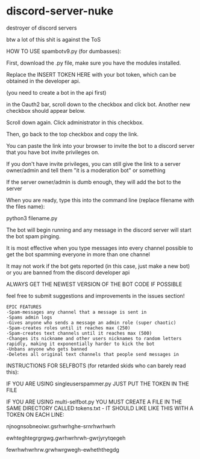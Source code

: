 
# discord-server-nuke
destroyer of discord servers

btw a lot of this shit is against the ToS

HOW TO USE spambotv9.py (for dumbasses):

First, download the .py file, make sure you have the modules installed.


Replace the INSERT TOKEN HERE with your bot token, which can be obtained in the developer api.

(you need to create a bot in the api first)


in the Oauth2 bar, scroll down to the checkbox and click bot. Another new checkbox should appear below.

Scroll down again. Click administrator in this checkbox.

Then, go back to the top checkbox and copy the link.

You can paste the link into your browser to invite the bot to a discord server that you have bot invite privileges on.

If you don't have invite privileges, you can still give the link to a server owner/admin and tell them "it is a moderation bot" or something

If the server owner/admin is dumb enough, they will add the bot to the server


When you are ready, type this into the command line (replace filename with the files name):

python3 filename.py

The bot will begin running and any message in the discord server will start the bot spam pinging.


It is most effective when you type messages into every channel possible to get the bot spamming everyone in more than one channel

It may not work if the bot gets reported (in this case, just make a new bot) or you are banned from the discord developer api

ALWAYS GET THE NEWEST VERSION OF THE BOT CODE IF POSSIBLE

feel free to submit suggestions and improvements in the issues section!

~~~~~
EPIC FEATURES
-Spam-messages any channel that a message is sent in
-Spams admin logs
-Gives anyone who sends a message an admin role (super chaotic)
-Spam-creates roles until it reaches max (250)
-Spam-creates text channels until it reaches max (500)
-Changes its nickname and other users nicknames to random letters rapidly, making it exponentially harder to kick the bot
-Unbans anyone who gets banned
-Deletes all original text channels that people send messages in
~~~~~
INSTRUCTIONS FOR SELFBOTS (for retarded skids who can barely read this):

IF YOU ARE USING singleuserspammer.py JUST PUT THE TOKEN IN THE FILE

IF YOU ARE USING multi-selfbot.py YOU MUST CREATE A FILE IN THE SAME DIRECTORY CALLED tokens.txt - IT SHOULD LIKE LIKE THIS WITH A TOKEN ON EACH LINE:

njnognsobneoiwr.gsrhwrhghe-srnrhwrhwrh

ewhteghtegrgrgwg.gwrhwrhrwh-gwrjyrytqegeh

fewrhwhwrhrw.grwhwrgwegh-ewheththegdg
